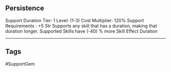 ## Persistence
Support
Duration
Tier: 1
Level: (1-3)
Cost Multiplier: 120%
Support Requirements : +5 Str
Supports any skill that has a duration, making that duration longer.
Supported Skills have (-40) % more Skill Effect Duration

---
## Tags
#SupportGem
